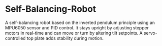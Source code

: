 # Self-Balancing-Robot
 A self-balancing robot based on the inverted pendulum principle using an MPU6050 sensor and PID control. It stays upright by adjusting stepper motors in real-time and can move or turn by altering tilt setpoints. A servo-controlled top plate adds stability during motion.

